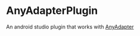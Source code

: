 # AnyAdapterPlugin
An android studio plugin that works with [AnyAdapter](https://github.com/boybeak/AnyAdapter)
